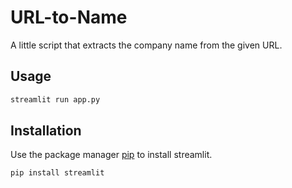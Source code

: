 # URL-to-Name

A little script that extracts the company name from the given URL.
## Usage
```bash
streamlit run app.py
```
## Installation

Use the package manager [pip](https://pip.pypa.io/en/stable/) to install streamlit.
```bash
pip install streamlit
```
